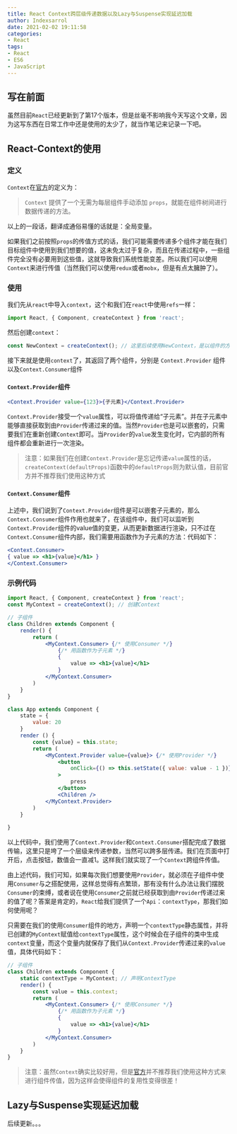 ```yaml
---
title: React Context跨层级传递数据以及Lazy与Suspense实现延迟加载 
author: Indexsarrol
date: 2021-02-02 19:11:58
categories: 
- React 
tags:
- React
- ES6
- JavaScript
---
```


## 写在前面

虽然目前`React`已经更新到了第17个版本，但是丝毫不影响我今天写这个文章，因为这写东西在日常工作中还是使用的太少了，就当作笔记来记录一下吧。
<!-- more -->

## React-Context的使用

### 定义

`Context`在[官方](https://react.docschina.org/docs/context.html)的定义为：

> `Context` 提供了一个无需为每层组件手动添加 `props`，就能在组件树间进行数据传递的方法。

以上的一段话，翻译成通俗易懂的话就是：全局变量。

如果我们之前按照`props`的传值方式的话，我们可能需要传递多个组件才能在我们目标组件中使用到我们想要的值，这未免太过于复杂，而且在传递过程中，一些组件完全没有必要用到这些值，这就导致我们系统性能变差。所以我们可以使用`Context`来进行传值（当然我们可以使用`redux`或者`mobx`，但是有点太臃肿了）。



### 使用

我们先从`react`中导入`context`，这个和我们在`react`中使用`refs`一样：

```js
import React, { Component, createContext } from 'react';
```

然后创建`context`：

```js
const NewContext = createContext(); // 这里后续使用NewContext，是以组件的方式使用的
```

接下来就是使用`context`了，其返回了两个组件，分别是 `Context.Provider` 组件以及`Context.Consumer`组件

#### `Context.Provider`组件

```jsx
<Context.Provider value={123}>{子元素}</Context.Provider>
```

`Context.Provider`接受一个`value`属性，可以将值传递给“子元素”。并在子元素中能够直接获取到由`Provider`传递过来的值。当然`Provider`也是可以嵌套的，只需要我们在重新创建`Context`即可。当`Provider`的`value`发生变化时，它内部的所有组件都会重新进行一次渲染。

> 注意：如果我们在创建`Context.Provider`是忘记传递`value`属性的话，`createContext(defaultProps)`函数中的`defaultProps`则为默认值，目前官方并不推荐我们使用这种方式

#### `Context.Consumer`组件

上述中，我们说到了`Context.Provider`组件是可以嵌套子元素的，那么`Context.Consumer`组件作用也就来了，在该组件中，我们可以监听到`Context.Provider`组件的value值的变更，从而更新数据进行渲染，只不过在`Context.Consumer`组件内部，我们需要用函数作为子元素的方法：代码如下：

```jsx
<Context.Consumer>
{ value => <h1>{value}</h1> }
</Context.Consumer>
```

### 示例代码

```jsx
import React, { Component, createContext } from 'react';
const MyContext = createContext(); // 创建Context

// 子组件
class Children extends Component {
    render() {
        return (
            <MyContext.Consumer> {/* 使用Consumer */}
            	{/* 用函数作为子元素 */}
                {
                    value => <h1>{value}</h1>
                }
            </MyContext.Consumer>
        )
    }
}

class App extends Component {
    state = {
        value: 20
    }
	render () {
        const {value} = this.state;
        return (
        	<MyContext.Provider value={value}> {/* 使用Provider */}
            	<button 
                    onClick={() => this.setState({ value: value - 1 })}
                >
                    press
                </button>
                <Children />
            </MyContext.Provider>
        )
    }
	
}
```

以上代码中，我们使用了`Context.Provider`和`Context.Consumer`搭配完成了数据传输，这里只是垮了一个层级来传递参数，当然可以跨多层传递。我们在页面中打开后，点击按钮，数值会一直减1。这样我们就实现了一个`Context`跨组件传值。

由上述代码，我们可知，如果每次我们想要使用`Provider`，就必须在子组件中使用`Consumer`与之搭配使用，这样总觉得有点繁琐，那有没有什么办法让我们摆脱`Consumer`的束缚，或者说在使用`Consumer`之前就已经获取到由`Provider`传递过来的值了呢？答案是肯定的，`React`给我们提供了一个`Api`：`contextType`，那我们如何使用呢？

只需要在我们的使用`Consumer`组件的地方，声明一个`contextType`静态属性，并将已创建的`MyContext`赋值给`contextType`属性，这个时候会在子组件的类中生成`context`变量，而这个变量内就保存了我们从`Context.Provider`传递过来的`value`值，具体代码如下：

```jsx
// 子组件
class Children extends Component {
    static contextType = MyContext; // 声明ContextType
    render() {
        const value = this.context;
        return (
            <MyContext.Consumer> {/* 使用Consumer */}
            	{/* 用函数作为子元素 */}
                {
                    value => <h1>{value}</h1>
                }
            </MyContext.Consumer>
        )
    }
}
```

> 注意：虽然`Context`确实比较好用，但是[官方](https://react.docschina.org/docs/context.html#before-you-use-context)并不推荐我们使用这种方式来进行组件传值，因为这样会使得组件的复用性变得很差！

## Lazy与Suspense实现延迟加载

后续更新。。。